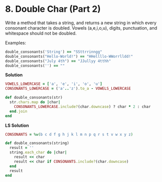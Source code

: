 # 8. Double Char (Part 2)

Write a method that takes a string, and returns a new string in which every consonant character is doubled. Vowels (a,e,i,o,u), digits, punctuation, and whitespace should not be doubled.

Examples:

```ruby
double_consonants('String') == "SSttrrinngg"
double_consonants("Hello-World!") == "HHellllo-WWorrlldd!"
double_consonants("July 4th") == "JJullyy 4tthh"
double_consonants('') == ""
```

**Solution**

```ruby
VOWELS_LOWERCASE = ['a', 'e', 'i', 'o', 'u']
CONSONANTS_LOWERCASE = ('a'..'z').to_a - VOWELS_LOWERCASE

def double_consonants(str)
  str.chars.map do |char|
    CONSONANTS_LOWERCASE.include?(char.downcase) ? char * 2 : char
  end.join
end
```

**LS Solution**

```ruby
CONSONANTS = %w(b c d f g h j k l m n p q r s t v w x y z)

def double_consonants(string)
  result = ''
  string.each_char do |char|
    result << char
    result << char if CONSONANTS.include?(char.downcase)
  end
  result
end
```


